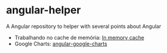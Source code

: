 # angular-helper
A Angular repository to helper with several points about Angular


 - Trabalhando no cache de memória: [In memory cache](/in-memory-cache/cache.service.ts)
 - Google Charts: [angular-google-charts](/angular-google-charts/instructions.md)
